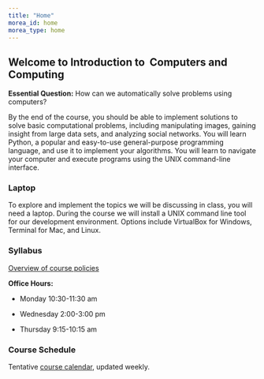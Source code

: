 ```yaml
---
title: "Home"
morea_id: home
morea_type: home
---
```


## Welcome to Introduction to  Computers and Computing 

**Essential Question:** How can we automatically solve problems using computers?

By the end of the course, you should be able to implement solutions to solve basic computational problems, including manipulating images, gaining insight from large data sets, and analyzing social networks. You will learn Python, a popular and easy-to-use general-purpose programming language, and use it to implement your algorithms. You will learn to navigate your computer and execute programs using the UNIX command-line interface.

### Laptop

To explore and implement the topics we will be discussing in class, you will need a laptop. During the course we will install a UNIX command line tool for our development environment. Options include VirtualBox for Windows, Terminal for Mac, and Linux.

### Syllabus
[Overview of course policies]({{site.baseurl}}/morea/materials/Syllabus.pdf)
**Office Hours:**
  * Monday 10:30-11:30 am
  * Wednesday 2:00-3:00 pm
  * Thursday 9:15-10:15 am
  
### Course Schedule
Tentative [course calendar](https://drive.google.com/open?id=0B46T_IyJH_ovSVJ4LWViNlVaX0k), updated weekly.